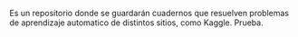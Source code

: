 Es un repositorio donde se guardarán cuadernos que resuelven problemas de aprendizaje automatico de distintos sitios, como Kaggle. Prueba.
